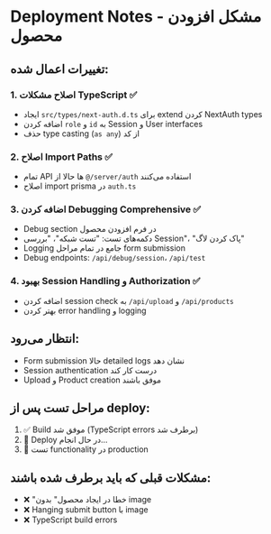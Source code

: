 # Deployment Notes - مشکل افزودن محصول

## تغییرات اعمال شده:

### 1. اصلاح مشکلات TypeScript ✅
- ایجاد `src/types/next-auth.d.ts` برای extend کردن NextAuth types
- اضافه کردن `role` و `id` به Session و User interfaces
- حذف type casting (`as any`) از کد

### 2. اصلاح Import Paths ✅
- تمام API ها حالا از `@/server/auth` استفاده می‌کنند
- اصلاح import prisma در `auth.ts`

### 3. اضافه کردن Debugging Comprehensive ✅
- Debug section در فرم افزودن محصول
- دکمه‌های تست: "تست شبکه"، "بررسی Session"، "پاک کردن لاگ"
- Logging جامع در تمام مراحل form submission
- Debug endpoints: `/api/debug/session`، `/api/test`

### 4. بهبود Session Handling و Authorization ✅
- اضافه کردن session check به `/api/upload` و `/api/products`
- بهتر کردن error handling و logging

## انتظار می‌رود:
- Form submission حالا detailed logs نشان دهد
- Session authentication درست کار کند
- Upload و Product creation موفق باشند

## مراحل تست پس از deploy:
1. ✅ Build موفق شد (TypeScript errors برطرف شد)
2. 🔄 Deploy در حال انجام...
3. 🧪 تست functionality در production

## مشکلات قبلی که باید برطرف شده باشند:
- ❌ "خطا در ایجاد محصول" بدون image
- ❌ Hanging submit button با image
- ❌ TypeScript build errors